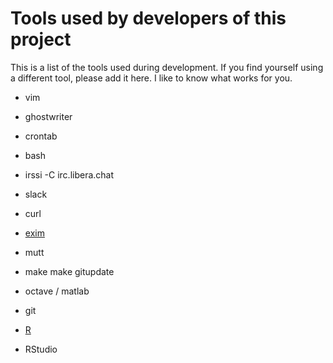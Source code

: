 # Tools used by developers of this project

This is a list of the tools used during development.  If you find yourself using a different tool, please add it here. 
I like to know what works for you.

* vim
* ghostwriter
* crontab
* bash
* irssi -C irc.libera.chat
* slack
* curl
* [exim](mail.md)
* mutt
* make
  make gitupdate

* octave / matlab
* git
* [R](R.md)
* RStudio


